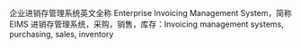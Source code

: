 

企业进销存管理系统英文全称 Enterprise Invoicing Management System，简称EIMS
进销存管理系统，采购，销售，库存：Invoicing management systems, purchasing, sales, inventory